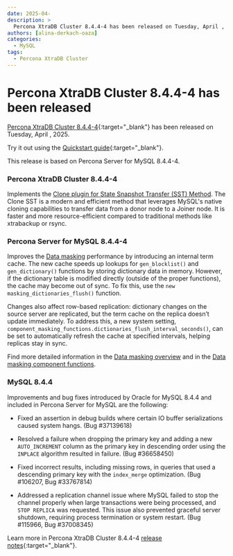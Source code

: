 ```yaml
---
date: 2025-04-
description: >
  Percona XtraDB Cluster 8.4.4-4 has been released on Tuesday, April , 2025.
authors: [alina-derkach-oaza]
categories:
  - MySQL
tags:
  - Percona XtraDB Cluster
---
```


# Percona XtraDB Cluster 8.4.4-4 has been released

<!-- more -->

[Percona XtraDB Cluster 8.4.4-4](https://docs.percona.com/percona-xtradb-cluster/8.4/){:target="_blank"} has been released on Tuesday, April , 2025.

Try it out using the [Quickstart guide](https://docs.percona.com/percona-xtradb-cluster/8.4/quickstart-overview.html){:target="_blank"}.

This release is based on Percona Server for MySQL 8.4.4-4.

### Percona XtraDB Cluster 8.4.4-4

Implements the [Clone plugin for State Snapshot Transfer (SST) Method](https://docs.percona.com/percona-xtradb-cluster/8.4/clone-sst.html). The Clone SST is a modern and efficient method that leverages MySQL's native cloning capabilities to transfer data from a donor node to a Joiner node. It is faster and more resource-efficient compared to traditional methods like xtrabackup or rsync.

### Percona Server for MySQL 8.4.4-4

Improves the [Data masking](https://docs.percona.com/percona-server/8.4/data-masking-overview.md) performance by introducing an internal term cache. The new cache speeds up lookups for `gen_blocklist()` and `gen_dictionary()` functions by storing dictionary data in memory. However, if the dictionary table is modified directly (outside of the proper functions), the cache may become out of sync. To fix this, use the `new masking_dictionaries_flush()` function.

Changes also affect row-based replication: dictionary changes on the source server are replicated, but the term cache on the replica doesn’t update immediately. To address this, a new system setting, `component_masking_functions.dictionaries_flush_interval_seconds()`, can be set to automatically refresh the cache at specified intervals, helping replicas stay in sync.

Find more detailed information in the [Data masking overview](https://docs.percona.com/percona-server/8.4/data-masking-overview.md) and in the [Data masking component functions](https://docs.percona.com/percona-server/8.4/data-masking-function-list.md).

### MySQL 8.4.4

Improvements and bug fixes introduced by Oracle for MySQL 8.4.4 and included in Percona Server for MySQL are the following:

* Fixed an assertion in debug builds where certain IO buffer serializations caused system hangs. (Bug #37139618)

* Resolved a failure when dropping the primary key and adding a new `AUTO_INCREMENT` column as the primary key in descending order using the `INPLACE` algorithm resulted in failure. (Bug #36658450)

* Fixed incorrect results, including missing rows, in queries that used a descending primary key with the `index_merge` optimization. (Bug #106207, Bug #33767814)

* Addressed a replication channel issue where MySQL failed to stop the channel properly when large transactions were being processed, and `STOP REPLICA` was requested. This issue also prevented graceful server shutdown, requiring process termination or system restart. (Bug #115966, Bug #37008345)

Learn more in Percona XtraDB Cluster 8.4.4-4 [release notes](https://docs.percona.com/percona-xtradb-cluster/8.4/release-notes/8.4.4-4.html){:target="_blank"}.

